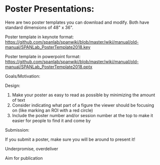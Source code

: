 # <b>Poster Presentations</b>: 

Here are two poster templates you can download and modify. Both have standard dimensions of 48" x 36". 

Poster template in keynote format: https://github.com/spanlab/spanwiki/blob/master/wiki/manual/old-manual/SPANLab_PosterTemplate2018.key

Poster template in powerpoint format: https://github.com/spanlab/spanwiki/blob/master/wiki/manual/old-manual/SPANLab_PosterTemplate2018.pptx

Goals/Motivation:

Design: 

1. Make your poster as easy to read as possible by minimizing the amount of text
2. Consider indicating what part of a figure the viewer should be focusing on (like marking an ROI with a red circle)
3. Include the poster number and/or session number at the top to make it easier for people to find it and come by

Submission:

If you submit a poster, make sure you will be around to present it!

Underpromise, overdeliver

Aim for publication


      
